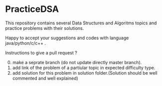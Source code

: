 # PracticeDSA
This repository contains several Data Structures and Algoritms 
topics and practice problems with their solutions.

Happy to accept your suggestions and codes with language java/python/c/c++ .

Instructions to give a pull request ?

0) make a seprate branch (do not update directly master branch).
1) add link of the problem of a partiular topic in expected difficulty type.
2) add solution for this problem in solution folder.(Solution should be well commented and well explained)

